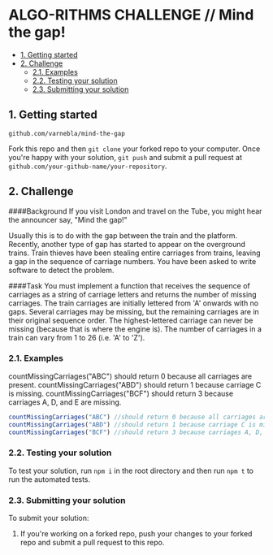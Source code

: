 # ALGO-RITHMS CHALLENGE // Mind the gap!

- [1. Getting started](#1-getting-started)
- [2. Challenge](#2-challenge)
  - [2.1. Examples](#21-examples)
  - [2.2. Testing your solution](#22-testing-your-solution)
  - [2.3. Submitting your solution](#23-submitting-your-solution)

## 1. Getting started
  `github.com/varnebla/mind-the-gap`

Fork this repo and then `git clone` your forked repo to your computer.
Once you're happy with your solution, `git push` and submit a pull request at
`github.com/your-github-name/your-repository`.

## 2. Challenge

####Background
If you visit London and travel on the Tube, you might hear the announcer say, "Mind the gap!"

Usually this is to do with the gap between the train and the platform. Recently, another type of gap has started to appear on the overground trains. Train thieves have been stealing entire carriages from trains, leaving a gap in the sequence of carriage numbers. You have been asked to write software to detect the problem.

####Task
You must implement a function that receives the sequence of carriages as a string of carriage letters and returns the number of missing carriages. The train carriages are initially lettered from 'A' onwards with no gaps. Several carriages may be missing, but the remaining carriages are in their original sequence order. The highest-lettered carriage can never be missing (because that is where the engine is). The number of carriages in a train can vary from 1 to 26 (i.e. 'A' to 'Z').

### 2.1. Examples

countMissingCarriages("ABC") should return 0 because all carriages are present.
countMissingCarriages("ABD") should return 1 because carriage C is missing.
countMissingCarriages("BCF") should return 3 because carriages A, D, and E are missing.

```js
countMissingCarriages("ABC") //should return 0 because all carriages are present.
countMissingCarriages("ABD") //should return 1 because carriage C is missing.
countMissingCarriages("BCF") //should return 3 because carriages A, D, and E are missing.
```

### 2.2. Testing your solution
To test your solution, run `npm i` in the root directory
and then run `npm t` to run the automated tests.

### 2.3. Submitting your solution

To submit your solution:

1. If you're working on a forked repo, push your changes to your forked repo and submit a pull request to this repo.
